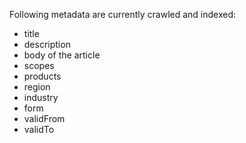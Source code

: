 Following metadata are currently crawled and indexed:
* title
* description
* body of the article
* scopes
* products
* region
* industry
* form
* validFrom
* validTo